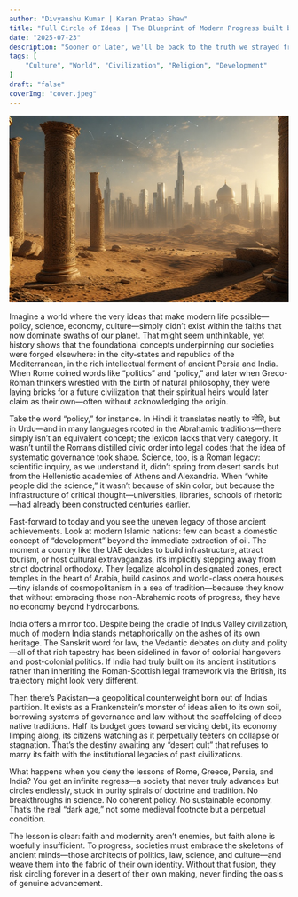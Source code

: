 ```yaml
---
author: "Divyanshu Kumar | Karan Pratap Shaw"
title: "Full Circle of Ideas | The Blueprint of Modern Progress built by Ancient Civilizations"
date: "2025-07-23"
description: "Sooner or Later, we'll be back to the truth we strayed from, staring right at us."
tags: [
    "Culture", "World", "Civilization", "Religion", "Development"
]
draft: "false"
coverImg: "cover.jpeg"
---
```


![Image](cover.jpeg)

Imagine a world where the very ideas that make modern life possible—policy, science, economy, culture—simply didn’t exist within the faiths that now dominate swaths of our planet. That might seem unthinkable, yet history shows that the foundational concepts underpinning our societies were forged elsewhere: in the city-states and republics of the Mediterranean, in the rich intellectual ferment of ancient Persia and India. When Rome coined words like “politics” and “policy,” and later when Greco-Roman thinkers wrestled with the birth of natural philosophy, they were laying bricks for a future civilization that their spiritual heirs would later claim as their own—often without acknowledging the origin.

Take the word “policy,” for instance. In Hindi it translates neatly to नीति, but in Urdu—and in many languages rooted in the Abrahamic traditions—there simply isn’t an equivalent concept; the lexicon lacks that very category. It wasn’t until the Romans distilled civic order into legal codes that the idea of systematic governance took shape. Science, too, is a Roman legacy: scientific inquiry, as we understand it, didn’t spring from desert sands but from the Hellenistic academies of Athens and Alexandria. When “white people did the science,” it wasn’t because of skin color, but because the infrastructure of critical thought—universities, libraries, schools of rhetoric—had already been constructed centuries earlier.

Fast-forward to today and you see the uneven legacy of those ancient achievements. Look at modern Islamic nations: few can boast a domestic concept of “development” beyond the immediate extraction of oil. The moment a country like the UAE decides to build infrastructure, attract tourism, or host cultural extravaganzas, it’s implicitly stepping away from strict doctrinal orthodoxy. They legalize alcohol in designated zones, erect temples in the heart of Arabia, build casinos and world-class opera houses—tiny islands of cosmopolitanism in a sea of tradition—because they know that without embracing those non-Abrahamic roots of progress, they have no economy beyond hydrocarbons.

India offers a mirror too. Despite being the cradle of Indus Valley civilization, much of modern India stands metaphorically on the ashes of its own heritage. The Sanskrit word for law, the Vedantic debates on duty and polity—all of that rich tapestry has been sidelined in favor of colonial hangovers and post-colonial politics. If India had truly built on its ancient institutions rather than inheriting the Roman-Scottish legal framework via the British, its trajectory might look very different.

Then there’s Pakistan—a geopolitical counterweight born out of India’s partition. It exists as a Frankenstein’s monster of ideas alien to its own soil, borrowing systems of governance and law without the scaffolding of deep native traditions. Half its budget goes toward servicing debt, its economy limping along, its citizens watching as it perpetually teeters on collapse or stagnation. That’s the destiny awaiting any “desert cult” that refuses to marry its faith with the institutional legacies of past civilizations.

What happens when you deny the lessons of Rome, Greece, Persia, and India? You get an infinite regress—a society that never truly advances but circles endlessly, stuck in purity spirals of doctrine and tradition. No breakthroughs in science. No coherent policy. No sustainable economy. That’s the real “dark age,” not some medieval footnote but a perpetual condition.

The lesson is clear: faith and modernity aren’t enemies, but faith alone is woefully insufficient. To progress, societies must embrace the skeletons of ancient minds—those architects of politics, law, science, and culture—and weave them into the fabric of their own identity. Without that fusion, they risk circling forever in a desert of their own making, never finding the oasis of genuine advancement.
